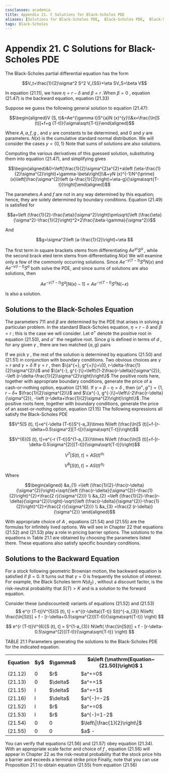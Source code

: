 ```yaml
---
cssclasses: academia
title: Appendix 21. C Solutions for Black-Scholes PDE
aliases: [Solutions for Black-Scholes PDE,  Black-Scholes PDE,  Black-Scholes Partial Differential Equation]
tags: Black-Scholes
---
```


# Appendix 21. C Solutions for Black-Scholes PDE

The Black-Scholes partial differential equation has the form

$$V_t+\frac{1}{2}\sigma^2 S^2 V_{SS}+\eta SV_S=\beta V$$

In equation (21.11),  we have $\eta=r-\delta$ and $\beta=r$ .When $\beta=0$ ,  equation (21.47) is the backward equation,  equation (21.33)

Suppose we guess the following general solution to equation (21.47):

$$\begin{aligned}V (S, t)&=Ae^{\gamma t}S^{a}N (x)^{y}\\&x=\frac{\ln[S (t)]+f+g (T-t)}{\sigma\sqrt{T-t}}\end{aligned}$$

Where $A, a, f, g$ ,  and $\gamma$ are constants to be determined,  and 0 and $y$ are parameters. $N (x)$ is the cumulative standard normal distribution. We will consider the cases $y=\{0, 1\}$ Note that sums of solutions are also solutions.

Computing the various derivatives of this guessed solution,  substituting them into equation (21.47),  and simplifying gives

$$\begin{aligned}&0=\left[\frac{1}{2}\sigma^{2}a^{2}+a\left (\eta-\frac{1}{2}\sigma^{2}\right)+\gamma-\beta\right]\\&+yN (x)^{-1}N^{\prime}(x)\left[\frac{\sigma^{2}\left (a-\frac{1}{2}\right)+\eta-g}{\sigma\sqrt{T-t}}\right]\end{aligned}$$

The parameters $A$ and $f$ are not in any way determined by this equation; hence,  they are solely determined by boundary conditions. Equation (21.49) is satisfied for

$$a=\left (\frac{1}{2}-\frac{\eta}{\sigma^2}\right)\pm\sqrt{\left (\frac{\eta}{\sigma^2}-\frac{1}{2}\right)^2+2\frac{\beta-\gamma}{\sigma^2}}$$

And

$$g=\sigma^2\left (a-\frac{1}{2}\right)+\eta $$

The first term in square brackets stems from differentiating $Ae^{\gamma r}S^{a}$ ,  while the second brack eted term stems from differentiating $N (x)$ We will examine only a few of the commonly occurring solutions. Since $Ae^{-\gamma (T-t)}S^{a}N (x)$ and $Ae^{-\gamma (I-t)}S^{a}$ both solve the PDE,  and since sums of solutions are also solutions,  then

$$Ae^{-\gamma (T-t)}S^a\left[N (x)-1\right]=Ae^{-\gamma (T-t)}S^aN (-x)$$

Is also a solution.

## Solutions to the Black-Scholes Equation

The parameters 711 and $\beta$ are determined by the PDE that arises in solving a particulan problem. In the standard Black-Scholes equation,  $\eta=r-\delta$ and $\beta=r$ ; this is the case we will consider. Let $a^{+}$ denote the positive root in equation (21.50),  and $a^{-}$ the negative root. Since $g$ is defined in terms of $d$ ,  for any given $\gamma$ ,  there are two matched $\{a, g\}$ pairs

If we pick $\gamma$ ,  the rest of the solution is determined by equations (21.50) and (21.51) in conjunction with boundary conditions. Two obvious choices are $\gamma=r$ and $\gamma=\delta$ If $\gamma=r$ ,  then $\{a^{+}, g^{+}\}=\{0, r-\delta-\frac{1}{2}\sigma^{2}\}$ and $\{a^{-}, g^{-}\}=\left\{1-2\frac{r-\delta}{\sigma^{2}}, -\left (r-\delta-\frac{1}{2}\sigma^{2}\right)\right\}$ The positive roots here,  together with appropriate boundary conditions,  generate the price of a cash-or-nothing option,  equation (21.16). If $\gamma=\beta-\eta=\delta$ ,  then $\{a^{+}, g^{+}\}=\{1, r-\delta+$ $\frac{1}{2}\sigma^{2}\}$ and $\{a^{-}, g^{-}\}=\left\{-2\frac{r-\delta}{\sigma^{2}}, -\left (r-\delta+\frac{1}{2}\sigma^{2}\right)\right\}$ .The positive roots here,  together with boundary conditions,  generate the price of an asset-or-nothing option,  equation (21.15) The following expressions all satisfy the Black-Scholes PDE

$$V^5[S (t), t]=e^{-\delta (T-t)}S^{-a_3}\times N\left (\frac{\ln[S (t)]+f-[r-\delta+0.5\sigma^2][T-t]}{\sigma\sqrt{T-t}}\right)$$

$$V^{6}[S (t), t]=e^{-r (T-t)}S^{1-a_{3}}\times N\left (\frac{\ln[S (t)]+f-[r-\delta-0.5\sigma^{2}][T-t]}{\sigma\sqrt{T-t}}\right)$$

$$V^7[S (t), t]=AS (t)^{a_1}$$

$$V^8[S (t), t]=AS (t)^{a_2}$$

Where

$$\begin{aligned}
&a_{1} =\left (\frac{1}{2}-\frac{r-\delta}{\sigma^{2}}\right)+\sqrt{\left (\frac{r-\delta}{\sigma^{2}}-\frac{1}{2}\right)^{2}+\frac{2 r}{\sigma^{2}}} \\
&a_{2} =\left (\frac{1}{2}-\frac{r-\delta}{\sigma^{2}}\right)-\sqrt{\left (\frac{r-\delta}{\sigma^{2}}-\frac{1}{2}\right)^{2}+\frac{2 r}{\sigma^{2}}} \\
&a_{3} =\frac{2 (r-\delta)}{\sigma^{2}} 
\end{aligned}$$

With appropriate choice of $A$ , equations (21.54) and (21.55) are the formulas for infinitely lived options. We will see in Chapter 22 that equations (21.52) and (21.53) play a role in pricing barrier options. The solutions to the equations in Table 21.1 are obtained by choosing the parameters listed there. These equations also satisfy specific boundary conditions.

## Solutions to the Backward Equation

For a stock following geometric Brownian motion, the backward equation is satisfied if $\beta=0.$ It turns out that $\gamma=0$ is frequently the solution of interest. For example, the Black Scholes term $N (d_{2})$ , without a discount factor, is the risk-neutral probability that $S (T)>K$ and is a solution to the forward equation.

Consider these (undiscounted) variants of equations (21.52) and (21.53)
$$
e^{r (T-t)}V^{5}[S (t), t] = e^{(r-\delta)(T-t)} S(t)^{-a_{3}} N\left( \frac{\ln[S(t)] + f - [r-\delta+0.5\sigma^{2}](T-t)}{\sigma\sqrt{T-t}} \right) 
$$

$$
e^{r (T-t)}V^{6}[S (t), t] = S^{1-a_{3}} N\left( \frac{\ln[S(t)] + f - [r-\delta-0.5\sigma^{2}](T-t)}{\sigma\sqrt{T-t}} \right)
$$

TABLE 21.1 Parameters generating the solutions to the Black-Scholes PDE for the indicated equation.

<table>
	<tbody>
		<tr>
			<th>Equation</th>
			<th>$y$</th>
			<th>$\gamma$</th>
			<th>$a\left (\mathrm{Equation~(21.50)}\right)$ 1</th>
		</tr>
		<tr>
			<td>(21.12)</td>
			<td>0</td>
			<td>$r$</td>
			<td>$a^+=0$</td>
		</tr>
		<tr>
			<td>(21.13)</td>
			<td>0</td>
			<td>$\delta$</td>
			<td>$a^+=1$</td>
		</tr>
		<tr>
			<td>(21.15)</td>
			<td>l</td>
			<td>$\delta$</td>
			<td>$a^+=1$</td>
		</tr>
		<tr>
			<td>(21.16)</td>
			<td>l</td>
			<td>$\delta$</td>
			<td>$a^{-}=-2$</td>
		</tr>
		<tr>
			<td>(21.52)</td>
			<td>l</td>
			<td>$r$</td>
			<td>$a^+=0$</td>
		</tr>
		<tr>
			<td>(21.53)</td>
			<td>l</td>
			<td>$r$</td>
			<td>$a^{-}=1-2$</td>
		</tr>
		<tr>
			<td>(21.54)</td>
			<td>0</td>
			<td>0</td>
			<td>$\left\|\frac{1}{2}\right\|$</td>
		</tr>
		<tr>
			<td>(21.55)</td>
			<td>0</td>
			<td>0</td>
			<td>$a$ -</td>
		</tr>
	</tbody>
</table>

You can verify that equations (21.56) and (21.57) obey equation (21.34). With an appropriate scale factor and choice of $f$ , equation (21.56) will appear in Chapter 22 as the risk-neutral probability that the stock price hits a barrier and exceeds a terminal strike price Finally, note that you can use Proposition 21.1 to obtain equation (21.55) from equation (21.56)